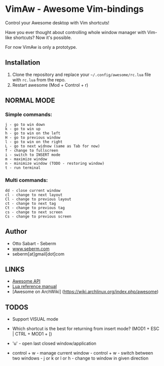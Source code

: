 VimAw - Awesome Vim-bindings
============================
Control your Awesome desktop with Vim shortcuts!

Have you ever thought about controlling whole window manager with Vim-like shortcuts? Now it's possible.

For now VimAw is only a prototype.

Installation
------------
1. Clone the repository and replace your `~/.config/awesome/rc.lua` file with `rc.lua` from the repo.
2. Restart awesome (Mod + Control + r)


NORMAL MODE
-----------
### Simple commands:
    j - go to win down
    k - go to win up
    h - go to win on the left
    H - go to previous window
    l - go to win on the right
    L - go to next widnow (same as Tab for now)
    f - change to fullscreen
    i - switch to INSERT mode
    m - maximize window
    n - minimize window (TODO - restoring window)
    t - run terminal


### Multi commands:
    dd - close current window
    cl - change to next layout
    Cl - change to previous layout
    ct - change to next tag
    Ct - change to previous tag
    cs - change to next screen
    Cs - change to previous screen


Author
------
* Otto Sabart - Seberm
* www.seberm.com
* seberm[at]gmail[dot]com


LINKS
-----
* [Awesome API](http://awesome.naquadah.org/doc/api/index.html)
* [Lua reference manual](http://www.lua.org/manual/5.1/manual.html)
* [Awesome on ArchWiki] (https://wiki.archlinux.org/index.php/awesome)


TODOS
-----
* Support VISUAL mode
* Which shortcut is the best for returning from insert mode? (MOD1 + ESC | CTRL + MOD1 + [)

* 'u' - open last closed window/application

* control + w - manage current window
            - control + w - switch between two windows
            - j or k or l or h - change to window in given direction
